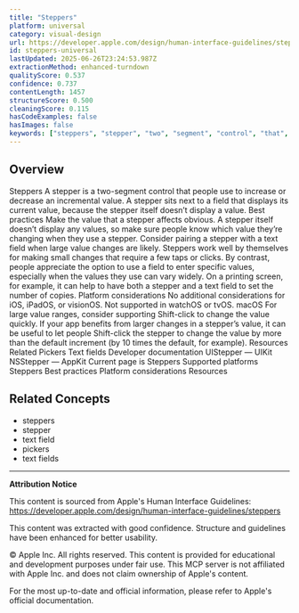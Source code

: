 ```yaml
---
title: "Steppers"
platform: universal
category: visual-design
url: https://developer.apple.com/design/human-interface-guidelines/steppers
id: steppers-universal
lastUpdated: 2025-06-26T23:24:53.987Z
extractionMethod: enhanced-turndown
qualityScore: 0.537
confidence: 0.737
contentLength: 1457
structureScore: 0.500
cleaningScore: 0.115
hasCodeExamples: false
hasImages: false
keywords: ["steppers", "stepper", "two", "segment", "control", "that", "people", "use", "increase", "decrease"]
---
```

## Overview

Steppers A stepper is a two-segment control that people use to increase or decrease an incremental value. A stepper sits next to a field that displays its current value, because the stepper itself doesn’t display a value. Best practices Make the value that a stepper affects obvious. A stepper itself doesn’t display any values, so make sure people know which value they’re changing when they use a stepper. Consider pairing a stepper with a text field when large value changes are likely. Steppers work well by themselves for making small changes that require a few taps or clicks. By contrast, people appreciate the option to use a field to enter specific values, especially when the values they use can vary widely. On a printing screen, for example, it can help to have both a stepper and a text field to set the number of copies. Platform considerations No additional considerations for iOS, iPadOS, or visionOS. Not supported in watchOS or tvOS. macOS For large value ranges, consider supporting Shift-click to change the value quickly. If your app benefits from larger changes in a stepper’s value, it can be useful to let people Shift-click the stepper to change the value by more than the default increment (by 10 times the default, for example). Resources Related Pickers Text fields Developer documentation UIStepper — UIKit NSStepper — AppKit Current page is Steppers Supported platforms Steppers Best practices Platform considerations Resources

## Related Concepts

- steppers
- stepper
- text field
- pickers
- text fields

---

**Attribution Notice**

This content is sourced from Apple's Human Interface Guidelines: https://developer.apple.com/design/human-interface-guidelines/steppers

This content was extracted with good confidence. Structure and guidelines have been enhanced for better usability.

© Apple Inc. All rights reserved. This content is provided for educational and development purposes under fair use. This MCP server is not affiliated with Apple Inc. and does not claim ownership of Apple's content.

For the most up-to-date and official information, please refer to Apple's official documentation.
